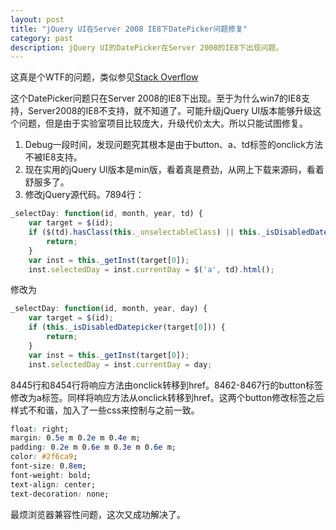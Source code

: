 ```yaml
---
layout: post
title: "jQuery UI在Server 2008 IE8下DatePicker问题修复"
category: past
description: jQuery UI的DatePicker在Server 2008的IE8下出现问题。
---
```

这真是个WTF的问题，类似参见[Stack Overflow](http://stackoverflow.com/questions/5454489/jquery-datepicker-having-trouble-in-ie8)

这个DatePicker问题只在Server 2008的IE8下出现。至于为什么win7的IE8支持，Server2008的IE8不支持，就不知道了。可能升级jQuery UI版本能够升级这个问题，但是由于实验室项目比较庞大，升级代价太大。所以只能试图修复。

1. Debug一段时间，发现问题究其根本是由于button、a、td标签的onclick方法不被IE8支持。
2. 现在实用的jQuery UI版本是min版，看着真是费劲，从网上下载来源码，看着舒服多了。
3. 修改jQuery源代码。7894行：

```javascript
_selectDay: function(id, month, year, td) {  
    var target = $(id);  
    if ($(td).hasClass(this._unselectableClass) || this._isDisabledDatepicker(target[0])) {  
        return;  
    }  
    var inst = this._getInst(target[0]);  
    inst.selectedDay = inst.currentDay = $('a', td).html(); 
``` 

修改为

```javascript
_selectDay: function(id, month, year, day) {  
    var target = $(id);  
    if (this._isDisabledDatepicker(target[0])) {  
        return;  
    }  
    var inst = this._getInst(target[0]);  
    inst.selectedDay = inst.currentDay = day; 
```

8445行和8454行将响应方法由onclick转移到href。8462-8467行的button标签修改为a标签。同样将响应方法从onclick转移到href。这两个button修改标签之后样式不和谐，加入了一些css来控制与之前一致。

```css
float: right;
margin: 0.5e m 0.2e m 0.4e m;
padding: 0.2e m 0.6e m 0.3e m 0.6e m;
color: #2f6ca9;
font-size: 0.8em;
font-weight: bold;
text-align: center;
text-decoration: none;
```

最烦浏览器兼容性问题，这次又成功解决了。
